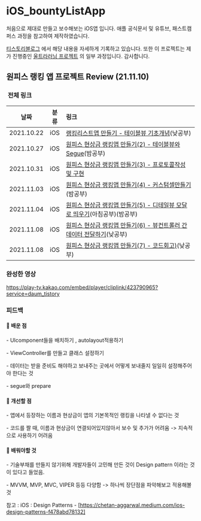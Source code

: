 # iOS_bountyListApp


처음으로 제대로 만들고 보수해보는 iOS앱 입니다. 
애플 공식문서 및 유튜브, 패스트캠퍼스 과정을 참고하여 제작하였습니다. 

[티스토리블로그](https://h1guitar.tistory.com/) 에서 해당 내용을 자세하게 기록하고 있습니다. 
또한 이 프로젝트는 제가 진행중인  [울트라러닝 프로젝트](https://github.com/wisehyun0814/ultraLearningiOS) 의 일부 과정입니다.
감사합니다. 

## 원피스 랭킹 앱 프로젝트 Review (21.11.10)

###  **전체 링크**

| 날짜 | 분류 | 링크 |
| :-: | :-: | :-- |
| 2021.10.22 | iOS | [랭킹리스트앱 만들기 - 테이블뷰 기초개념](https://h1guitar.tistory.com/79)(낮공부) |
| 2021.10.27 | iOS | [원피스 현상금 랭킹앱 만들기(2) - 테이블뷰와 Segue](https://h1guitar.tistory.com/80)(밤공부) |
| 2021.10.31 | iOS | [원피스 현상금 랭킹앱 만들기(3) - 프로토콜작성 및 구현](https://h1guitar.tistory.com/81) |
| 2021.11.03 | iOS | [원피스 현상금 랭킹앱 만들기(4) - 커스텀셀만들기](https://h1guitar.tistory.com/82)(밤공부) |
| 2021.11.04 | iOS | [원피스 현상금 랭킹앱 만들기(5) - 디테일뷰 모달로 띄우기](https://h1guitar.tistory.com/83)(아침공부)(밤공부) |
| 2021.11.08 | iOS | [원피스 현상금 랭킹앱 만들기(6) - 뷰컨트롤러 간 데이터 전달하기](https://h1guitar.tistory.com/84)(낮공부) |
| 2021.11.08 | iOS | [원피스 현상금 랭킹앱 만들기(7) - 코드회고)](https://h1guitar.tistory.com/85)(낮공부) |

### **완성한 영상**

https://play-tv.kakao.com/embed/player/cliplink/423790965?service=daum_tistory

### **피드백**

#### **📌 배운 점**

\- UIcomponent들을 배치하기 , autolayout적용하기 

\- ViewController를 만들고 클래스 설정하기

\- 데이터는 받을 준비도 해야하고 보내주는 곳에서 어떻게 보내줄지 일일히 설정해주어야 한다는 것

\- segue와 prepare 

#### ****📌** 개선할 점**

\- 앱에서 등장하는 이름과 현상금이 앱의 기본목적인 랭킹을 나타낼 수 없다는 것

\- 코드를 짤 때, 이름과 현상금이 연결되어있지않아서 보수 및 추가가 어려움 -> 지속적으로 사용하기 어려움

#### ****📌** 배워야할 것**

\- 기술부채를 만들지 않기위해 개발자들이 고민해 만든 것이 Design pattern 이라는 것이 있다고 들었음. 

\- MVVM, MVP, MVC, VIPER 등등 다양함 -> 하나씩 장단점을 파악해보고 적용해볼 것

참고 : 
iOS : Design Patterns - [https://chetan-aggarwal.medium.com/ios-design-patterns-f478abd78132]
